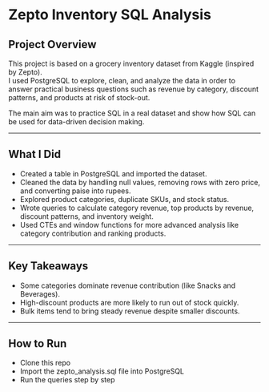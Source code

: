# Zepto Inventory SQL Analysis

## Project Overview
This project is based on a grocery inventory dataset from Kaggle (inspired by Zepto).  
I used PostgreSQL to explore, clean, and analyze the data in order to answer practical business questions such as revenue by category, discount patterns, and products at risk of stock-out.  

The main aim was to practice SQL in a real dataset and show how SQL can be used for data-driven decision making.

---

## What I Did
- Created a table in PostgreSQL and imported the dataset.  
- Cleaned the data by handling null values, removing rows with zero price, and converting paise into rupees.  
- Explored product categories, duplicate SKUs, and stock status.  
- Wrote queries to calculate category revenue, top products by revenue, discount patterns, and inventory weight.  
- Used CTEs and window functions for more advanced analysis like category contribution and ranking products.  

---
## Key Takeaways

- Some categories dominate revenue contribution (like Snacks and Beverages).
- High-discount products are more likely to run out of stock quickly.
- Bulk items tend to bring steady revenue despite smaller discounts.

---
## How to Run

- Clone this repo
- Import the zepto_analysis.sql file into PostgreSQL
- Run the queries step by step
